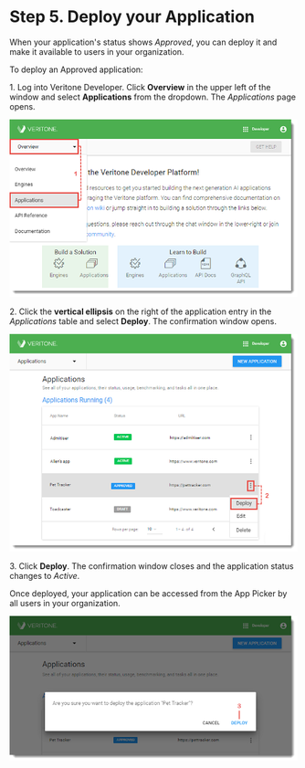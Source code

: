 # Step 5. Deploy your Application

When your application's status shows _Approved_, you can deploy it and make it available to users in your organization.

To deploy an Approved application:

1\. Log into Veritone Developer. Click **Overview** in the upper left of the window and select **Applications** from the dropdown. The _Applications_ page opens.

![](VDA-Create-Application-1.png)

2\. Click the **vertical ellipsis** on the right of the application entry in the _Applications_ table and select **Deploy**. The confirmation window opens.

![](VDA-Deploy-an-Application-1.png)

3\. Click **Deploy**. The confirmation window closes and the application status changes to _Active_.

Once deployed, your application can be accessed from the App Picker by all users in your organization.

![](VDA-Deploy-an-Application-2.png)

